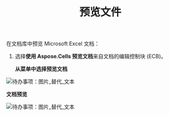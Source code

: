 ﻿---
title: 预览文件
type: docs
weight: 30
url: /zh/sharepoint/preview-document/
---
在文档库中预览 Microsoft Excel 文档：

1. 选择**使用 Aspose.Cells 预览文档**来自文档的编辑控制块 (ECB)。

   **从菜单中选择预览文档** 

![待办事项：图片_替代_文本](preview-document_1.png)



**文档预览** 

![待办事项：图片_替代_文本](preview-document_2.png)
